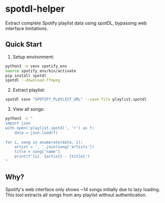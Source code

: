 # spotdl-helper

Extract complete Spotify playlist data using spotDL, bypassing web interface limitations.

## Quick Start

1. Setup environment:
```bash
python3 -m venv spotify_env
source spotify_env/bin/activate
pip install spotdl
spotdl --download-ffmpeg
```

2. Extract playlist:
```bash
spotdl save "SPOTIFY_PLAYLIST_URL" --save-file playlist.spotdl
```

3. View all songs:
```bash
python3 -c "
import json
with open('playlist.spotdl', 'r') as f:
    data = json.load(f)
    
for i, song in enumerate(data, 1):
    artist = ', '.join(song['artists'])
    title = song['name']
    print(f'{i}. {artist} - {title}')
"
```

## Why?

Spotify's web interface only shows ~14 songs initially due to lazy loading. This tool extracts all songs from any playlist without authentication.
